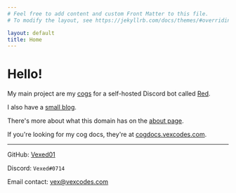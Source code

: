 ```yaml
---
# Feel free to add content and custom Front Matter to this file.
# To modify the layout, see https://jekyllrb.com/docs/themes/#overriding-theme-defaults

layout: default
title: Home
---
```


# Hello!

My main project are my [cogs](https://go.vexcodes.com/gh/cogs)
for a self-hosted Discord bot called [Red](https://github.com/Cog-Creators/Red-DiscordBot).

I also have a [small blog](/blog).

There's more about what this domain has on the [about page](/about).

If you're looking for my cog docs, they're at [cogdocs.vexcodes.com](https://cogdocs.vexcodes.com).

---

GitHub: [Vexed01](https://go.vexcodes.com/gh)

Discord: `Vexed#0714`

Email contact: [vex@vexcodes.com](mailto:vex@vexcodes.com)
